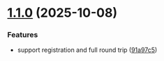 # [1.1.0](https://github.com/edeckers/lib1password-unofficial/compare/v1.0.1...v1.1.0) (2025-10-08)


### Features

* support registration and full round trip ([91a97c5](https://github.com/edeckers/lib1password-unofficial/commit/91a97c56666695b36a3373c76503f7f8c575c013))
